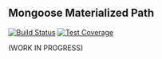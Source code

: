 ## Mongoose Materialized Path
[![Build Status](https://travis-ci.org/vikpe/mongoose-materialized-path.svg?branch=master)](https://travis-ci.org/vikpe/mongoose-materialized-path) [![Test Coverage](https://codeclimate.com/github/vikpe/mongoose-materialized-path/badges/coverage.svg)](https://codeclimate.com/github/vikpe/mongoose-materialized-path/coverage)

(WORK IN PROGRESS)

